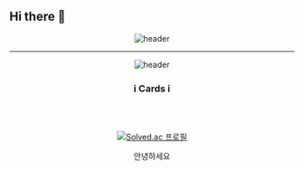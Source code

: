 

## Hi there 👋

<div align="center">

![header](https://capsule-render.vercel.app/api?type=waving&color=auto&height=300&section=header&text=WOOJUNGYU&fontSize=90)

---

![header](https://capsule-render.vercel.app/api?type=wave&color=auto&text=capsule%20render)


### ℹ️ Cards ℹ️

</td>
</tr>
<tr>
<td align="center" valign="top" width="58%">

<br>
<br>


[![Solved.ac
프로필](http://mazassumnida.wtf/api/generate_badge?boj={dnwnsrb11})](https://solved.ac/{handle})

<div width = 80% border = 1px solid = #000>
안녕하세요
  
</div>


</td>












<!--
**Woojungyu/Woojungyu** is a ✨ _special_ ✨ repository because its `README.md` (this file) appears on your GitHub profile.

Here are some ideas to get you started:

- 🔭 I’m currently working on ...
- 🌱 I’m currently learning ...
- 👯 I’m looking to collaborate on ...
- 🤔 I’m looking for help with ...
- 💬 Ask me about ...
- 📫 How to reach me: ...
- 😄 Pronouns: ...
- ⚡ Fun fact: ...
-->
